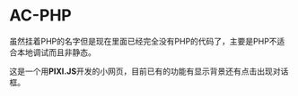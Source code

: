 # AC-PHP

虽然挂着PHP的名字但是现在里面已经完全没有PHP的代码了，主要是PHP不适合本地调试而且非静态。

这是一个用**PIXI.JS**开发的小网页，目前已有的功能有显示背景还有点击出现对话框。
